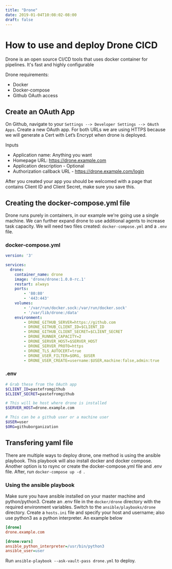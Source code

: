 ```yaml
---
title: "Drone"
date: 2019-01-04T10:08:02-08:00
draft: false
---
```

# How to use and deploy Drone CICD
Drone is an open source CI/CD tools that uses docker container for pipelines. It's fast and highly configurable

Drone requirements:
 - Docker
 - Docker-compose
 - Github OAuth access

## Create an OAuth App
On Github, navigate to your `Settings --> Developer Settings --> OAuth Apps`. Create a new OAuth app. For both URLs we are using HTTPS because we will generate a Cert with Let’s Encrypt when drone is deployed.

Inputs
 - Application name: Anything you want
 - Homepage URL: https://drone.example.com
 - Application description - Optional
 - Authorization callback URL - https://drone.example.com/login

After you created your app you should be welcomed with a page that contains Client ID and Client Secret, make sure you save this.

## Creating the docker-compose.yml file
Drone runs purely in containers, in our example we're going use a single machine. We can further expand drone to use additional agents to increase task capacity. We will need two files created: `docker-compose.yml` and a `.env` file. 

### docker-compose.yml
```yml
version: '3'

services:
  drone:
    container_name: drone
    image: 'drone/drone:1.0.0-rc.1'
    restart: always
    ports:
        - '80:80'
        - '443:443'
    volumes:
        - '/var/run/docker.sock:/var/run/docker.sock'
        - '/var/lib/drone:/data'
    environment:
        - DRONE_GITHUB_SERVER=https://github.com
        - DRONE_GITHUB_CLIENT_ID=$CLIENT_ID
        - DRONE_GITHUB_CLIENT_SECRET=$CLIENT_SECRET
        - DRONE_RUNNER_CAPACITY=2
        - DRONE_SERVER_HOST=$SERVER_HOST
        - DRONE_SERVER_PROTO=https
        - DRONE_TLS_AUTOCERT=true
        - DRONE_USER_FILTER=$ORG, $USER
        - DRONE_USER_CREATE=username:$USER,machine:false,admin:true
```

### .env
```bash
# Grab these from the OAuth app
$CLIENT_ID=pastefromgithub
$CLIENT_SECRET=pastefromgithub

# This will be host where drone is installed
$SERVER_HOST=drone.example.com

# This can be a github user or a machine user
$USER=user
$ORG=githuborganization
```

## Transfering yaml file
There are multiple ways to deploy drone, one method is using the ansible playbook. This playbook will also install docker and docker compose. Another option is to rsync or create the docker-compose.yml file and .env file. After, run `docker-compose up -d `.

### Using the ansible playbook
Make sure you have ansible installed on your master machine and python/python3. Create an .env file in the `docker/drone` directory with the required environment variables. Switch to the `ansible/playbooks/drone` directory. Create a `hosts.ini` file and specify your host and username; also use python3 as a python interpreter. An example below

```ini
[drone]
drone.example.com

[drone:vars]
ansible_python_interpreter=/usr/bin/python3
ansible_user=user
```
Run `ansible-playbook --ask-vault-pass drone.yml` to deploy.